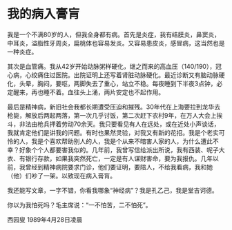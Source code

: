 # 我的病入膏肓

我是一个不满80岁的人，但我全身都有病。首先是炎症，我有结膜炎，鼻窦炎，中耳炎，溢脂性牙周炎，扁桃体也容易发炎。又容易患皮炎，感冒病，这当然也是一种炎症。

其次是血管痛。我从42岁开始动脉粥样硬化，继之而来的高血压（140/190），冠心病，心绞痛住过医院。出院证明上还写着肾脏动脉硬化。最近诊断又有脑动脉硬化，头晕，胸闷，要呕，两脚失去了重心，站立不稳。每夜睡到下半夜3点钟，必定醒来，再也睡不着。血往头上涌，两片安定也不起作用。

最后是精神病，新旧社会我都长期遭受压迫和摧残。30年代在上海要拉到龙华去枪毙，解放后两起两落，第一次几乎讨饭，第二次赶下农村9年，在万人大会上挨斗，非法由枪兵押着劳动70余天。我只要看见有人在远处，或在近处小声谈话，我就肯定他们是讲我的问题。有时也果然灵验，对我又有新的花招。我是个老实可怜的人，我是个喜欢帮助别人的人，我是个从来不暗害人家的人，为什么遭此不幸？好象个个人都要害我似的。几年前，我曾写信给派出所说，我有西装、呢子大衣、有银行存款，如果我突然死亡，一定是有人谋财害命，要为我报仇。几年以前，我曾经到精神病院要求门诊，他们要证明，要陪人，不给我看病，我和她（他）们吵了一架。以致现在病入膏肓。

我还能写文章，一字不错，你看我哪象“神经病”？我是孔乙己，我是堂吉诃德。

你以为我怕死吗？毛主席说：“一不怕苦，二不怕死”。

西园叟 1989年4月28日凌晨

